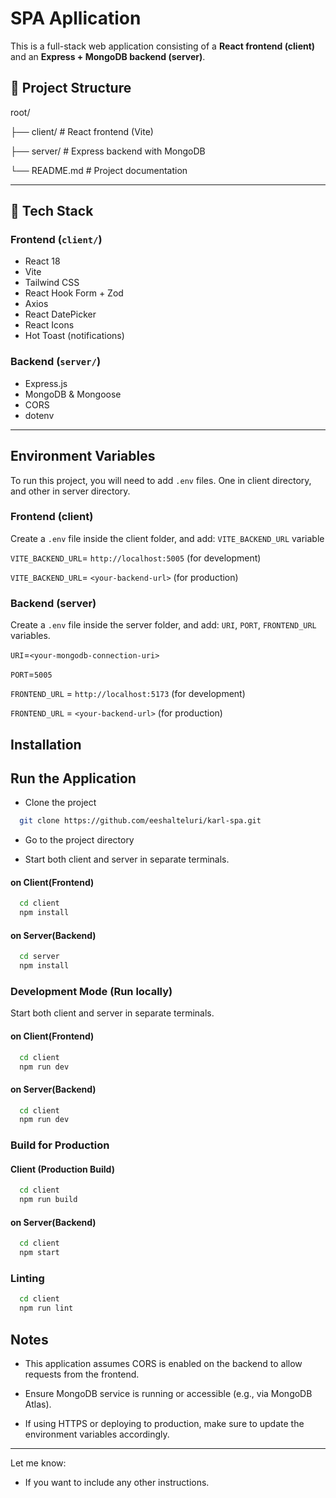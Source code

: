 
# SPA Apllication

This is a full-stack web application consisting of a **React frontend (client)** and an **Express + MongoDB backend (server)**.
## 📁 Project Structure

root/

├── client/ # React frontend (Vite)

├── server/ # Express backend with MongoDB

└── README.md # Project documentation

---

## 🚀 Tech Stack

### Frontend (`client/`)
- React 18
- Vite
- Tailwind CSS
- React Hook Form + Zod
- Axios
- React DatePicker
- React Icons
- Hot Toast (notifications)

### Backend (`server/`)
- Express.js
- MongoDB & Mongoose
- CORS
- dotenv

---

## Environment Variables


To run this project, you will need to add `.env` files. One in client directory, and other in server directory.

### Frontend (client)
Create a `.env` file inside the client folder, and add:
`VITE_BACKEND_URL` variable

`VITE_BACKEND_URL`= `http://localhost:5005` (for development)

`VITE_BACKEND_URL`= `<your-backend-url>` (for production)

### Backend (server)
Create a `.env` file inside the server folder, and add:
`URI`, `PORT`, `FRONTEND_URL` variables.

`URI`=`<your-mongodb-connection-uri>`

`PORT`=`5005`

`FRONTEND_URL` = `http://localhost:5173` (for development)

`FRONTEND_URL` = `<your-backend-url>` (for production)


## Installation

## Run the Application

- Clone the project

```bash
  git clone https://github.com/eeshalteluri/karl-spa.git
```

- Go to the project directory

- Start both client and server in separate terminals.

#### on Client(Frontend)

```bash
  cd client
  npm install
```
#### on Server(Backend)

```bash
  cd server
  npm install
```

### Development Mode (Run locally)

Start both client and server in separate terminals.

#### on Client(Frontend)

```bash
  cd client
  npm run dev
```

#### on Server(Backend)

```bash
  cd client
  npm run dev
```

### Build for Production

#### Client (Production Build)

```bash
  cd client
  npm run build
```

#### on Server(Backend)

```bash
  cd client
  npm start
```

### Linting

```bash
  cd client
  npm run lint
```

## Notes
- This application assumes CORS is enabled on the backend to allow requests from the frontend.

- Ensure MongoDB service is running or accessible (e.g., via MongoDB Atlas).

- If using HTTPS or deploying to production, make sure to update the environment variables accordingly.

---

Let me know:
- If you want to include any other instructions.




    
